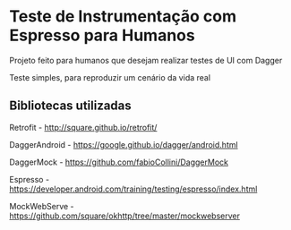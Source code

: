 # Teste de Instrumentação com Espresso para Humanos

Projeto feito para humanos que desejam realizar testes de UI com Dagger

Teste simples, para reproduzir um cenário da vida real

## Bibliotecas utilizadas ##

Retrofit - http://square.github.io/retrofit/

DaggerAndroid - https://google.github.io/dagger/android.html

DaggerMock - https://github.com/fabioCollini/DaggerMock

Espresso - https://developer.android.com/training/testing/espresso/index.html

MockWebServe - https://github.com/square/okhttp/tree/master/mockwebserver
